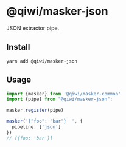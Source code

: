 # @qiwi/masker-json
JSON extractor pipe.

## Install
```shell script
yarn add @qiwi/masker-json
```

## Usage
```typescript
import {masker} from '@qiwi/masker-common'
import {pipe} from "@qiwi/masker-json";

masker.register(pipe)

masker('{"foo": "bar"}  ', {
  pipeline: ['json']
})
// [{foo: 'bar'}]
```

